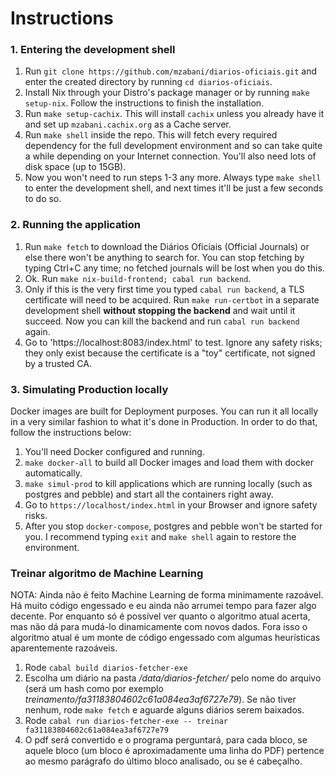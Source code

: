 # Instructions

### 1. Entering the development shell

1. Run `git clone https://github.com/mzabani/diarios-oficiais.git` and enter the created directory by running `cd diarios-oficiais`.
2. Install Nix through your Distro's package manager or by running `make setup-nix`. Follow the instructions to finish the installation.
3. Run `make setup-cachix`. This will install `cachix` unless you already have it and set up `mzabani.cachix.org` as a Cache server.
4. Run `make shell` inside the repo. This will fetch every required dependency for the full development environment and so can take quite a while depending on your Internet connection. You'll also need lots of disk space (up to 15GB).
5. Now you won't need to run steps 1-3 any more. Always type `make shell` to enter the development shell, and next times it'll be just a few seconds to do so.

### 2. Running the application

1. Run `make fetch` to download the Diários Oficiais (Official Journals) or else there won't be anything to search for. You can stop fetching by typing Ctrl+C any time; no fetched journals will be lost when you do this.
2. Ok. Run `make nix-build-frontend; cabal run backend`.
3. Only if this is the very first time you typed `cabal run backend`, a TLS certificate will need to be acquired. Run `make run-certbot` in a separate development shell **without stopping the backend** and wait until it succeed. Now you can kill the backend and run `cabal run backend` again.
4. Go to 'https://localhost:8083/index.html' to test. Ignore any safety risks; they only exist because the certificate is a "toy" certificate, not signed by a trusted CA.

### 3. Simulating Production locally

Docker images are built for Deployment purposes. You can run it all locally in a very similar fashion to what it's done in Production. In order to do that, follow the instructions below:

1. You'll need Docker configured and running.
2. `make docker-all` to build all Docker images and load them with docker automatically.
3. `make simul-prod` to kill applications which are running locally (such as postgres and pebble) and start all the containers right away.
4. Go to `https://localhost/index.html` in your Browser and ignore safety risks.
5. After you stop `docker-compose`, postgres and pebble won't be started for you. I recommend typing `exit` and `make shell` again to restore the environment.

### Treinar algoritmo de Machine Learning

NOTA: Ainda não é feito Machine Learning de forma minimamente razoável. Há muito código engessado e eu ainda não arrumei tempo
para fazer algo decente. Por enquanto só é possível ver quanto o algoritmo atual acerta, mas não dá para mudá-lo dinamicamente
com novos dados. Fora isso o algoritmo atual é um monte de código engessado com algumas heurísticas aparentemente razoáveis.

1. Rode `cabal build diarios-fetcher-exe`
2. Escolha um diário na pasta */data/diarios-fetcher/* pelo nome do arquivo (será um hash como por exemplo *treinamento/fa31183804602c61a084ea3af6727e79*). Se não tiver nenhum, rode `make fetch` e aguarde alguns diários serem baixados.
3. Rode `cabal run diarios-fetcher-exe -- treinar fa31183804602c61a084ea3af6727e79`
4. O pdf será convertido e o programa perguntará, para cada bloco, se aquele bloco (um bloco é aproximadamente uma linha do PDF) pertence ao mesmo parágrafo do último bloco analisado, ou se é cabeçalho.  
